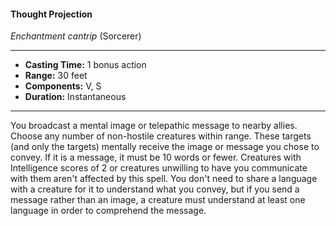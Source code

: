 #### Thought Projection
*Enchantment cantrip* (Sorcerer)
___
- **Casting Time:** 1 bonus action
- **Range:** 30 feet
- **Components:** V, S
- **Duration:** Instantaneous
---
You broadcast a mental image or telepathic message
to nearby allies. Choose any number of non-hostile
creatures within range. These targets (and only the
targets) mentally receive the image or message you
chose to convey. If it is a message, it must be 10
words or fewer. Creatures with Intelligence scores
of 2 or creatures unwilling to have you
communicate with them aren't affected by this
spell. You don't need to share a language with a
creature for it to understand what you convey, but if
you send a message rather than an image, a creature
must understand at least one language in order to
comprehend the message.
